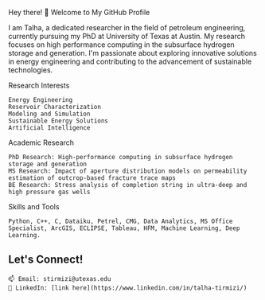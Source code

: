 Hey there! 👋 Welcome to My GitHub Profile


I am Talha, a dedicated researcher in the field of petroleum engineering, currently pursuing my PhD at University of Texas at Austin. My research focuses on high performance computing in the subsurface hydrogen storage and generation. I'm passionate about exploring innovative solutions in energy engineering and contributing to the advancement of sustainable technologies.


Research Interests

    Energy Engineering
    Reservoir Characterization
    Modeling and Simulation
    Sustainable Energy Solutions
    Artificial Intelligence

Academic Research

    PhD Research: High-performance computing in subsurface hydrogen storage and generation
    MS Research: Impact of aperture distribution models on permeability estimation of outcrop-based fracture trace maps
    BE Research: Stress analysis of completion string in ultra-deep and high pressure gas wells
    

Skills and Tools

    Python, C++, C, Dataiku, Petrel, CMG, Data Analytics, MS Office Specialist, ArcGIS, ECLIPSE, Tableau, HFM, Machine Learning, Deep Learning.

## Let's Connect!

    📫 Email: stirmizi@utexas.edu
    💼 LinkedIn: [link here](https://www.linkedin.com/in/talha-tirmizi/)
    
